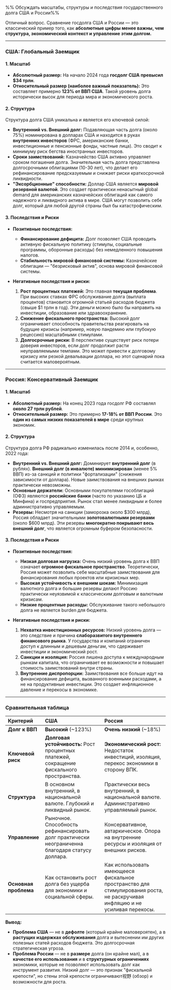 %% Обсуждать масштабы, структуры и последствия государственного долга США и России%%

Отличный вопрос. Сравнение госдолга США и России — это классический пример того, как **абсолютные цифры менее важны, чем структура, экономический контекст и управление этим долгом.**

---

### **США: Глобальный Заемщик**

#### **1. Масштаб**
*   **Абсолютный размер:** На начало 2024 года **госдолг США превысил $34 трлн**.
*   **Относительный размер (наиболее важный показатель):** Это составляет примерно **123% от ВВП США**. Такой уровень долга исторически высок для периода мира и экономического роста.

#### **2. Структура**
Структура долга США уникальна и является его ключевой силой:
*   **Внутренний vs. Внешний долг:** Подавляющая часть долга (около 75%) номинирована в долларах США и находится в руках **внутренних инвесторов** (ФРС, американские банки, инвестиционные и пенсионные фонды, частные лица). Это сводит к минимуму риск бегства иностранных инвесторов.
*   **Сроки заимствований:** Казначейство США активно управляет сроком погашения долга. Значительная часть долга представлена долгосрочными облигациями (10-30 лет), что делает его рефинансирование предсказуемым и снижает риски краткосрочной ликвидности.
*   **"Эксорбционные" способности:** Доллар США является **мировой резервной валютой**. Это создает практически ненасытный global demand для американских казначейских облигаций как самого надежного и ликвидного актива в мире. США могут позволить себе долг, который для любой другой страны был бы катастрофическим.

#### **3. Последствия и Риски**
*   **Позитивные последствия:**
    *   **Финансирование дефицита:** Долг позволяет США проводить активную фискальную политику (стимулы, социальные программы, оборонные расходы) без немедленного повышения налогов.
    *   **Стабильность мировой финансовой системы:** Казначейские облигации — "безрисковый актив", основа мировой финансовой системы.

*   **Негативные последствия и риски:**
    1.  **Рост процентных платежей:** Это главная **текущая проблема**. При высоких ставках ФРС обслуживание долга (выплата процентов) становится огромной статьей расходов бюджета (свыше $1 трлн в год). Эти деньги можно было бы направить на инвестиции, образование или здравоохранение.
    2.  **Снижение фискального пространства:** Высокий долг ограничивает способность правительства реагировать на будущие кризисы (например, новую пандемию или глубокую рецессию) масштабными стимулами.
    3.  **Долгосрочные риски:** В перспективе существует риск потери доверия инвесторов, если долг продолжит расти неуправляемыми темпами. Это может привести к долговому кризису или резкой девальвации доллара, но этот сценарий пока считается маловероятным.

---

### **Россия: Консервативный Заемщик**

#### **1. Масштаб**
*   **Абсолютный размер:** На конец 2023 года госдолг РФ составлял **около 27 трлн рублей**.
*   **Относительный размер:** Это примерно **17-18% от ВВП России**. Это **один из самых низких показателей в мире** среди крупных экономик.

#### **2. Структура**
Структура долга РФ радикально изменилась после 2014 и, особенно, 2022 года:
*   **Внутренний vs. Внешний долг:** Доминирует **внутренний долг** (в рублях). **Внешний долг (в инвалюте) минимизирован** (менее 5% ВВП) из-за санкций и политики "фортализации" (снижения зависимости от доллара). Новые заимствования на внешних рынках практически невозможны.
*   **Основные держатели:** Основными покупателями гособлигаций (ОФЗ) являются **российские банки** (часто по указанию ЦБ и Минфина) и госпредприятия. Рынок стал менее ликвидным и более административно управляемым.
*   **Резервы:** Несмотря на санкции (заморозка около $300 млрд), Россия обладает значительными **золотовалютными резервами** (около $600 млрд). Эти резервы **многократно покрывают весь внешний долг**, что является огромным буфером безопасности.

#### **3. Последствия и Риски**
*   **Позитивные последствия:**
    *   **Низкая долговая нагрузка:** Очень низкий уровень долга к ВВП означает **огромное фискальное пространство**. Теоретически, Россия может позволить себе масштабные заимствования для финансирования любых проектов или кризисных мер.
    *   **Высокая устойчивость к внешним шокам:** Минимизация валютного долга и большие резервы делают Россию практически неуязвимой к классическим долговым и валютным кризисам.
    *   **Низкие процентные расходы:** Обслуживание такого небольшого долга не является burden для бюджета.

*   **Негативные последствия и риски:**
    1.  **Нехватка инвестиционных ресурсов:** Низкий уровень долга — это следствие и причина **слаборазвитого внутреннего финансового рынка**. У государства и компаний ограничен доступ к длинным и дешевым деньгам, что сдерживает инвестиции и экономический рост.
    2.  **Санкции и изоляция:** Россия лишена доступа к международным рынкам капитала, что ограничивает ее возможности и повышает стоимость заимствований внутри страны.
    3.  **Внутренние диспропорции:** Заимствования все больше идут на финансирование дефицита, вызванного военными расходами, а не на продуктивные инвестиции. Это создает инфляционное давление и перекосы в экономике.

---

### **Сравнительная таблица**

| Критерий | **США** | **Россия** |
| :--- | :--- | :--- |
| **Долг к ВВП** | **Высокий** (~123%) | **Очень низкий** (~18%) |
| **Ключевой риск** | **Долговая устойчивость:** Рост процентных платежей, сокращение фискального пространства. | **Экономический рост:** Недостаток инвестиций, изоляция, перекос экономики в сторону ВПК. |
| **Структура** | В основном внутренний, в национальной валюте. Глубокий и ликвидный рынок. | Практически весь внутренний, в национальной валюте. Административно управляемый рынок. |
| **Управление** | Рыночное. Способность рефинансировать долг практически неограниченна благодаря статусу доллара. | Консервативное, автаркическое. Опора на внутренние ресурсы и изоляция от внешних рисков. |
| **Основная проблема** | Как остановить рост долга без ущерба для экономики и социальной сферы. | Как использовать имеющееся фискальное пространство для стимулирования роста, не раскручивая инфляцию и не усиливая перекосы. |

**Вывод:**

*   **Проблема США** — не в **дефолте** (который крайне маловероятен), а в **растущих издержках обслуживания** долга и вытеснении им других полезных статей расходов бюджета. Это долгосрочная стратегическая угроза.
*   **Проблема России** — не в **размере** долга (он крайне мал), а в **качестве его использования** и в **структурных ограничениях** экономики, которые не позволяют использовать долг как инструмент развития. Низкий долг — это признак "фискальной крепости", но стены этой крепости ограничивают视野 (обзор) и возможности для роста.